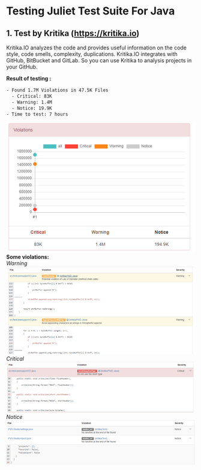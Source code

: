 # Testing Juliet Test Suite For Java
## 1. Test by Kritika (https://kritika.io)
Kritika.IO analyzes the code and provides useful information on the code style, code smells, complexity, duplications.
Kritika.IO integrates with GitHub, BitBucket and GitLab. So you can use Kritika to analysis projects in your GitHub.

**Result of testing :**
```
- Found 1.7M Violations in 47.5K Files
  - Critical: 83K
  - Warning: 1.4M
  - Notice: 19.9K
- Time to test: 7 hours
```
![result](/ResultKritika.PNG)  
**Some violations:**      
*Warning*  
![example1](/example1.PNG)  
*Critical*  
![example2](/example2.PNG)  
*Notice*  
![example3](/example3.PNG)  
